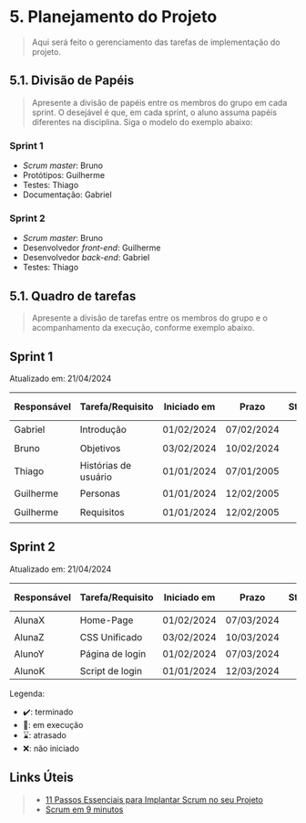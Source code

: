 # 5. Planejamento do Projeto

> Aqui será feito o gerenciamento das tarefas de implementação do projeto.

## 5.1. Divisão de Papéis

> Apresente a divisão de papéis entre os membros do grupo em cada sprint. O desejável é que, em cada sprint, o aluno assuma papéis diferentes na disciplina. Siga o modelo do exemplo abaixo:

### Sprint 1
- _Scrum master_: Bruno
- Protótipos: Guilherme
- Testes: Thiago
- Documentação: Gabriel

### Sprint 2
- _Scrum master_: Bruno
- Desenvolvedor _front-end_: Guilherme
- Desenvolvedor _back-end_: Gabriel
- Testes: Thiago

## 5.1. Quadro de tarefas

> Apresente a divisão de tarefas entre os membros do grupo e o acompanhamento da execução, conforme exemplo abaixo.

## Sprint 1

Atualizado em: 21/04/2024

| Responsável   | Tarefa/Requisito | Iniciado em    | Prazo      | Status | Terminado em    |
| :----         |    :----         |      :----:    | :----:     | :----: | :----:          |
| Gabriel        | Introdução | 01/02/2024     | 07/02/2024 | ✔️    | 05/01/2005      |
| Bruno        | Objetivos    | 03/02/2024     | 10/02/2024 | ✔️    |                 |
| Thiago        | Histórias de usuário  | 01/01/2024     | 07/01/2005 | ✔️     |                 |
| Guilherme        | Personas  |    01/01/2024        | 12/02/2005 | ✔️    |       |
| Guilherme        | Requisitos |    01/01/2024        | 12/02/2005 | ✔️    |       |

## Sprint 2

Atualizado em: 21/04/2024

| Responsável   | Tarefa/Requisito | Iniciado em    | Prazo      | Status | Terminado em    |
| :----         |    :----         |      :----:    | :----:     | :----: | :----:          |
| AlunaX        | Home-Page        | 01/02/2024     | 07/03/2024 | ✔️    | 05/01/2005      |
| AlunaZ        | CSS Unificado    | 03/02/2024     | 10/03/2024 | 📝    |                 |
| AlunoY        | Página de login  | 01/02/2024     | 07/03/2024 | ⌛     |                 |
| AlunoK        | Script de login  |  01/01/2024    | 12/03/2024 | ❌    |       |


Legenda:
- ✔️: terminado
- 📝: em execução
- ⌛: atrasado
- ❌: não iniciado



## Links Úteis
> - [11 Passos Essenciais para Implantar Scrum no seu Projeto](https://mindmaster.com.br/scrum-11-passos/)
> - [Scrum em 9 minutos](https://www.youtube.com/watch?v=XfvQWnRgxG0)


